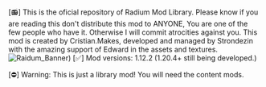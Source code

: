 [📻] This is the oficial repository of Radium Mod Library. Please know if you are reading this don't distribute this mod to ANYONE, You are one of the few people who have it. Otherwise I will commit atrocities against you.
This mod is created by Cristian.Makes, developed and managed by Strondezin with the amazing support of Edward in the assets and textures.![Raidum_Banner](https://github.com/Strondezin/radiummod_lib/blob/master/textures/other/aidum_ogo_2.png?raw=true))
[✅] Mod versions: 1.12.2 (1.20.4+ still being developed.)


[⛔] Warning: This is just a library mod! You will need the content mods.
